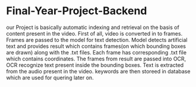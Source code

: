 # Final-Year-Project-Backend
our Project is basically automatic indexing and retrieval on the basis of content present in the video. 
First of all, video is converted in to frames. Frames are passed to the model for text detection. Model detects artificial text and provides result which contains frames(on which bounding boxes are drawn) along with the .txt files. Each frame has corresponding .txt file which contains coordinates. The frames from result are passed into OCR, OCR recognize text present inside the bounding boxes. Text is extracted from the audio present in the video. keywords are then storeed in database which are used for quering later on.

